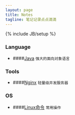 ```yaml
---
layout: page
title: Notes
tagline: 笔记记录点点滴滴
---
```

{% include JB/setup %}

### Language

+ ####[Java](lanaguage/java.html) `强大的面向对象语言`

### Tools

+ ####[Nginx](tool/nginx.html) `轻量级并发服务器`


### OS
+ ####[Linux命令](os/linux-command.html) `常用操作`
